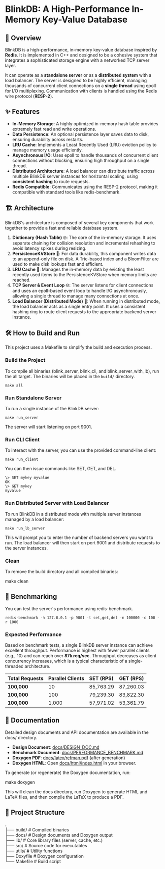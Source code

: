 # **BlinkDB: A High-Performance In-Memory Key-Value Database**

## **📖 Overview**

BlinkDB is a high-performance, in-memory key-value database inspired by **Redis**. It is implemented in C++ and designed to be a cohesive system that integrates a sophisticated storage engine with a networked TCP server layer.

It can operate as a **standalone server** or as a **distributed system** with a load balancer. The server is designed to be highly efficient, managing thousands of concurrent client connections on a **single thread** using epoll for I/O multiplexing. Communication with clients is handled using the Redis wire protocol (**RESP-2**).

## **✨ Features**

* **In-Memory Storage**: A highly optimized in-memory hash table provides extremely fast read and write operations.  
* **Data Persistence**: An optional persistence layer saves data to disk, ensuring durability across restarts.  
* **LRU Cache**: Implements a Least Recently Used (LRU) eviction policy to manage memory usage efficiently.  
* **Asynchronous I/O**: Uses epoll to handle thousands of concurrent client connections without blocking, ensuring high throughput on a single thread.  
* **Distributed Architecture**: A load balancer can distribute traffic across multiple BlinkDB server instances for horizontal scaling, using **consistent hashing** to route requests.  
* **Redis Compatible**: Communicates using the RESP-2 protocol, making it compatible with standard tools like redis-benchmark.

## **🏗️ Architecture**

BlinkDB's architecture is composed of several key components that work together to provide a fast and reliable database system.

1. **Dictionary (Hash Table)** 🤓: The core of the in-memory storage. It uses separate chaining for collision resolution and incremental rehashing to avoid latency spikes during resizing.  
2. **PersistenceKVStore** 💾: For data durability, this component writes data to an append-only file on disk. A Trie-based index and a BloomFilter are used to make disk lookups fast and efficient.  
3. **LRU Cache** 🧠: Manages the in-memory data by evicting the least recently used items to the PersistenceKVStore when memory limits are reached.  
4. **TCP Server & Event Loop** 🌐: The server listens for client connections and uses an epoll-based event loop to handle I/O asynchronously, allowing a single thread to manage many connections at once.  
5. **Load Balancer (Distributed Mode)** 🚀: When running in distributed mode, the load balancer acts as a single entry point. It uses a consistent hashing ring to route client requests to the appropriate backend server instance.

## **🛠️ How to Build and Run**

This project uses a Makefile to simplify the build and execution process.

### **Build the Project**

To compile all binaries (blink\_server, blink\_cli, and blink\_server\_with\_lb), run the all target. The binaries will be placed in the `build/` directory.
```
make all
```

### **Run Standalone Server**

To run a single instance of the BlinkDB server:
```
make run_server
```

The server will start listening on port 9001\.

### **Run CLI Client**

To interact with the server, you can use the provided command-line client:

```
make run_client
```

You can then issue commands like SET, GET, and DEL.

```
\> SET mykey myvalue  
OK  
\> GET mykey  
myvalue
```


### **Run Distributed Server with Load Balancer**

To run BlinkDB in a distributed mode with multiple server instances managed by a load balancer:
```
make run_lb_server
```
This will prompt you to enter the number of backend servers you want to run. The load balancer will then start on port 9001 and distribute requests to the server instances.

### **Clean**

To remove the build directory and all compiled binaries:

make clean

## **🚀 Benchmarking**

You can test the server's performance using redis-benchmark.
```
redis-benchmark -h 127.0.0.1 -p 9001 -t set,get,del -n 100000 -c 100 -r 1000
```

### **Expected Performance**

Based on benchmark tests, a single BlinkDB server instance can achieve excellent throughput. Performance is highest with fewer parallel clients (e.g., 10) and can reach over **87k req/sec**. Throughput decreases as client concurrency increases, which is a typical characteristic of a single-threaded architecture.

| Total Requests | Parallel Clients | SET (RPS) | GET (RPS) |
| :---- | :---- | :---- | :---- |
| **100,000** | 10 | 85,763.29 | 87,260.03 |
| **100,000** | 100 | 79,239.30 | 83,822.30 |
| **100,000** | 1,000 | 57,971.02 | 53,361.79 |

## **📄 Documentation**

Detailed design documents and API documentation are available in the docs/ directory.

* **Design Document**: [docs/DESIGN_DOC.md](docs/DESIGN_DOC.md)
* **Benchmark Document**: [docs/PERFORMANCE_BENCHMARK.md](docs/PERFORMANCE_BENCHMARK.md)
* **Doxygen PDF**: [docs/latex/refman.pdf](docs/latex/refman.pdf) (after generation)  
* **Doxygen HTML**: Open [docs/html/index.html](docs/html/index.html) in your browser.

To generate (or regenerate) the Doxygen documentation, run:

make doxygen

This will clean the docs directory, run Doxygen to generate HTML and LaTeX files, and then compile the LaTeX to produce a PDF.

## **📁 Project Structure**

.  
├── build/            \# Compiled binaries  
├── docs/             \# Design documents and Doxygen output  
├── lib/              \# Core library files (server, cache, etc.)  
├── src/              \# Source code for executables  
├── utils/            \# Utility functions  
├── Doxyfile          \# Doxygen configuration  
└── Makefile          \# Build script  